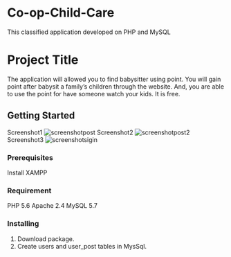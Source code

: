 # Co-op-Child-Care
This classified application developed on PHP and MySQL

# Project Title
The application will allowed you to find babysitter using point. You will gain point after babysit a family’s children through the website. And, you are able to use the point for have someone watch your kids. It is free.

## Getting Started
Screenshot1
![screenshotpost](https://user-images.githubusercontent.com/31402838/35493617-97135864-0469-11e8-855b-2ce12d995938.jpg)
Screenshot2
![screenshotpost2](https://user-images.githubusercontent.com/31402838/35493618-99f575f8-0469-11e8-9379-12110f9c2f3f.jpg)
Screenshot3
![screenshotsigin](https://user-images.githubusercontent.com/31402838/35493619-9c60f27c-0469-11e8-8d29-ef8d89270d0b.png)


### Prerequisites
Install XAMPP

### Requirement
PHP 5.6
Apache 2.4
MySQL 5.7

### Installing

1.	Download package.
2.	Create users and user_post tables in MysSql.

 
